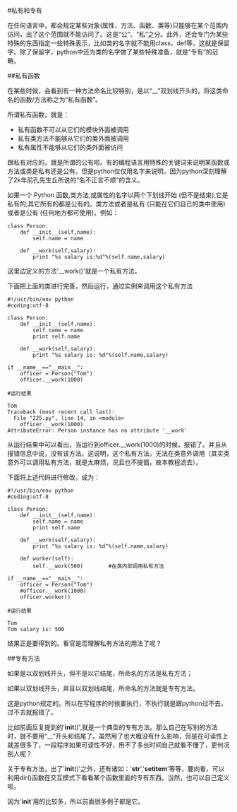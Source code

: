 #私有和专有

在任何语言中，都会规定某些对象(属性、方法、函数、类等)只能够在某个范围内访问，出了这个范围就不能访问了。这是“公”、“私”之分。此外，还会专门为某些特殊的东西指定一些特殊表示，比如类的名字就不能用class，def等，这就是保留字。除了保留字，python中还为类的名字做了某些特殊准备，就是“专有”的范畴。

##私有函数

在某些时候，会看到有一种方法命名比较特别，是以“__”双划线开头的，将这类命名的函数/方法称之为“私有函数”。

所谓私有函数，就是：

- 私有函数不可以从它们的模块外面被调用
- 私有类方法不能够从它们的类外面被调用
- 私有属性不能够从它们的类外面被访问

跟私有对应的，就是所谓的公有啦。有的编程语言用特殊的关键词来说明某函数或方法或类是私有还是公有。但是python仅仅用名字来说明，因为python深刻理解了2k年前孔先生丘所说的“名不正言不顺”的含义。

如果一个 Python 函数,类方法,或属性的名字以两个下划线开始 (但不是结束),它是私有的;其它所有的都是公有的。类方法或者是私有 (只能在它们自已的类中使用) 或者是公有 (任何地方都可使用)。例如：

    class Person:
        def __init__(self,name):
            self.name = name

        def __work(self,salary):
            print "%s salary is:%d"%(self.name,salary)

这里边定义的方法'__work()'就是一个私有方法。

下面把上面的类进行完善，然后运行，通过实例来调用这个私有方法

    #!/usr/bin/env python
    #coding:utf-8
     
    class Person:
        def __init__(self,name):
            self.name = name
            print self.name
             
        def __work(self,salary):
            print "%s salary is: %d"%(self.name,salary)
             
    if __name__=="__main__":
        officer = Person("Tom")
        officer.__work(1000)

    #运行结果

    Tom
    Traceback (most recent call last):
      File "225.py", line 14, in <module>
        officer.__work(1000)
    AttributeError: Person instance has no attribute '__work'

从运行结果中可以看出，当运行到officer.__work(1000)的时候，报错了。并且从报错信息中说，没有该方法。这说明，这个私有方法，无法在类意外调用（其实类意外可以调用私有方法，就是太麻烦，况且也不提倡，故本教程滤去）。

下面将上述代码进行修改，成为：

    #!/usr/bin/env python
    #coding:utf-8
     
    class Person:
        def __init__(self,name):
            self.name = name
            print self.name
             
        def __work(self,salary):
            print "%s salary is: %d"%(self.name,salary)
        
        def worker(self):
            self.__work(500)        #在类内部调用私有方法

    if __name__=="__main__":
        officer = Person("Tom")
        #officer.__work(1000)
        officer.worker()

    #运行结果

    Tom
    Tom salary is: 500

结果正是要得到的。看官是否理解私有方法的用法了呢？

##专有方法

如果是以双划线开头，但不是以它结尾，所命名的方法是私有方法；

如果以双划线开头，并且以双划线结尾，所命名的方法就是专有方法。

这是python规定的。所以在写程序的时候要执行，不执行就是跟python过不去，过不去就报错了。

比如前面反复提到的'__init__()',就是一个典型的专有方法。那么自己在写别的方法时，就不要用“__”开头和结尾了。虽然用了也大概没有什么影响，但是在可读性上就差很多了，一段程序如果可读性不好，用不了多长时间自己就看不懂了，更何况别人呢？

关于专有方法，出了'__init__()'之外，还有诸如：'__str__','__setitem__'等等，要向看，可以利用dir()函数在交互模式下看看某个函数里面的专有东西。当然，也可以自己定义啦。

因为'__init__'用的比较多，所以前面很多例子都是它。
